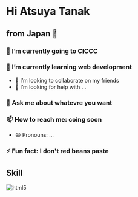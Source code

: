 # Hi Atsuya Tanak 
## from Japan 🗾




### 🔭 I’m currently going to CICCC
### 🌱 I’m currently learning web development
- 👯 I’m looking to collaborate on my friends 
- 🤔 I’m looking for help with ...
### 💬 Ask me about whatevre you want
### 📫 How to reach me: coing soon
- 😄 Pronouns: ...
### ⚡ Fun fact: I don't red beans paste

## Skill
![html5](/html5)
